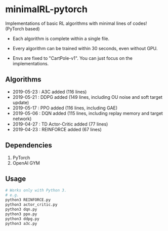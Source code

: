 # minimalRL-pytorch

Implementations of basic RL algorithms with minimal lines of codes! (PyTorch based)

* Each algorithm is complete within a single file.

* Every algorithm can be trained within 30 seconds, even without GPU.

* Envs are fixed to "CartPole-v1". You can just focus on the implementations.



## Algorithms

- 2019-05-23 : A3C added  (116 lines)
- 2019-05-21 : DDPG added (149 lines, including OU noise and soft target update)
- 2019-05-17 : PPO added  (116 lines,  including GAE)
- 2019-05-06 : DQN added  (115 lines,  including replay memory and target network)
- 2019-04-27 : TD Actor-Critic added (77 lines)
- 2019-04-23 : REINFORCE added (67 lines)





## Dependencies
1. PyTorch
2. OpenAI GYM

## Usage
```bash
# Works only with Python 3.
# e.g.
python3 REINFORCE.py
python3 actor_critic.py
python3 dqn.py
python3 ppo.py
python3 ddpg.py
python3 a3c.py
```
